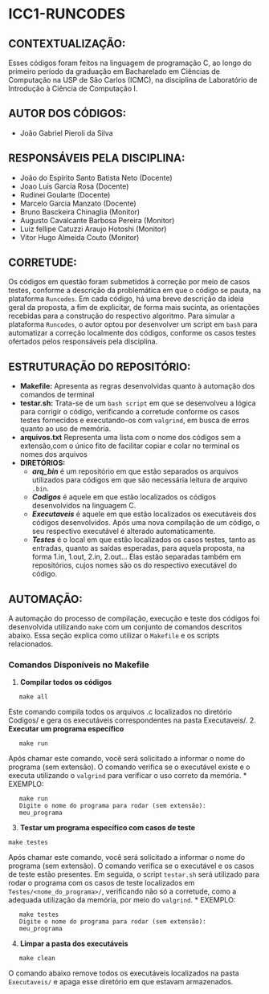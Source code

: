 # ICC1-RUNCODES

## CONTEXTUALIZAÇÃO:
Esses códigos foram feitos na linguagem de programação C, ao longo do primeiro período da graduação em Bacharelado em Ciências de Computação na USP de São Carlos (ICMC), na disciplina de Laboratório de Introdução à Ciência de Computação I. 

## AUTOR DOS CÓDIGOS:
 - João Gabriel Pieroli da Silva 

## RESPONSÁVEIS PELA DISCIPLINA:
 - João do Espírito Santo Batista Neto (Docente)
 - Joao Luis Garcia Rosa (Docente)
 - Rudinei Goularte (Docente)
 - Marcelo Garcia Manzato (Docente)
 - Bruno Basckeira Chinaglia (Monitor)
 - Augusto Cavalcante Barbosa Pereira (Monitor) 
 - Luiz fellipe Catuzzi Araujo Hotoshi (Monitor)
 - Vitor Hugo Almeida Couto (Monitor)

## CORRETUDE:
Os códigos em questão foram submetidos à correção por meio de casos testes, conforme a descrição da problemática em que o código se pauta, na plataforma `Runcodes`. Em cada código, há uma breve descrição da ideia geral da proposta, a fim de explicitar, de forma mais sucinta, as orientações recebidas para a construção do respectivo algoritmo. Para simular a plataforma `Runcodes`, o autor optou por desenvolver um script em `bash` para automatizar a correção localmente dos códigos, conforme os casos testes ofertados pelos responsáveis pela disciplina.

## ESTRUTURAÇÃO DO REPOSITÓRIO:
  * **Makefile:**
  Apresenta as regras desenvolvidas quanto à automação dos comandos de terminal
  * **testar.sh:**
  Trata-se de um `bash script` em que se desenvolveu a lógica para corrigir o código, verificando a corretude conforme os casos testes fornecidos e executando-os com `valgrind`, em busca de erros quanto ao uso de memória.
  * **arquivos.txt**
  Representa uma lista com o nome dos códigos sem a extensão,com o único fito de facilitar copiar e colar no terminal os nomes dos arquivos
  * **DIRETÓRIOS:**
	   - ***arq_bin*** é um repositório em que estão separados os arquivos utilizados para códigos em que são necessária leitura de arquivo `.bin`.
	   - ***Codigos*** é aquele em que estão localizados os códigos desenvolvidos na linguagem C.
	   - ***Executaveis*** é aquele em que estão localizados os executáveis dos códigos desenvolvidos. Após uma nova compilação de um código, o seu respectivo executável é alterado automaticamente.
	   - ***Testes*** é o local em que estão localizados os casos testes, tanto as entradas, quanto as saídas esperadas, para aquela proposta, na forma 1.in, 1.out, 2.in, 2.out... Elas estão separadas também em repositórios, cujos nomes são os do respectivo executável do código.

## AUTOMAÇÃO:

A automação do processo de compilação, execução e teste dos códigos foi desenvolvida utilizando `make` com um conjunto de comandos descritos abaixo. Essa seção explica como utilizar o `Makefile` e os scripts relacionados.

### **Comandos Disponíveis no Makefile**

1. **Compilar todos os códigos**  
```
   make all
```
Este comando compila todos os arquivos .c localizados no diretório Codigos/ e gera os executáveis correspondentes na pasta Executaveis/.
2. **Executar um programa específico**
```
   make run
```
  Após chamar este comando, você será solicitado a informar o nome do programa (sem extensão). O comando verifica se o executável existe e o executa utilizando o `valgrind` para verificar o uso correto da memória.
	* EXEMPLO:
```
   make run
   Digite o nome do programa para rodar (sem extensão):
   meu_programa
```
 3. **Testar um programa específico com casos de teste**
```
make testes
```
Após chamar este comando, você será solicitado a informar o nome do programa (sem extensão). O comando verifica se o executável e os casos de teste estão presentes. Em seguida, o script `testar.sh` será utilizado para rodar o programa com os casos de teste localizados em `Testes/<nome_do_programa>/`, verificando não só a corretude, como a adequada utilização da memória, por meio do `valgrind`.
	* EXEMPLO:
```
   make testes
   Digite o nome do programa para rodar (sem extensão):
   meu_programa
```
4. **Limpar a pasta dos executáveis**
```
   make clean
```
O comando abaixo remove todos os executáveis localizados na pasta `Executaveis/` e apaga esse diretório em que estavam armazenados.